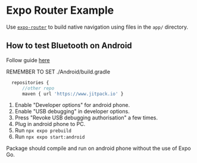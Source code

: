 # Expo Router Example

Use [`expo-router`](https://expo.github.io/router) to build native navigation using files in the `app/` directory.

## How to test Bluetooth on Android
Follow guide [here](https://docs.expo.dev/development/create-development-builds/)

REMEMBER TO SET ./Android/build.gradle

```js
  repositories {
      //other repo
      maven { url 'https://www.jitpack.io' }
```

1. Enable "Developer options" for android phone.
2. Enable "USB debugging" in developer options.
3. Press "Revoke USB debugging authorisation" a few times.
4. Plug in android phone to PC.
5. Run `npx expo prebuild`
6. Run `npx expo start:android`

Package should compile and run on android phone without the use of Expo Go.

